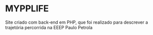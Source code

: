 # MYPPLIFE
Site criado com back-end em PHP, que foi realizado para descrever a trajetória percorrida na EEEP Paulo Petrola

